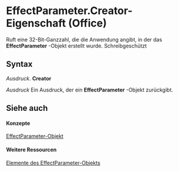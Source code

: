
# EffectParameter.Creator-Eigenschaft (Office)

Ruft eine 32-Bit-Ganzzahl, die die Anwendung angibt, in der das  **EffectParameter** -Objekt erstellt wurde. Schreibgeschützt


## Syntax

 _Ausdruck_. **Creator**

 _Ausdruck_ Ein Ausdruck, der ein **EffectParameter** -Objekt zurückgibt.


## Siehe auch


#### Konzepte


[EffectParameter-Objekt](975669fc-cf50-ac64-e6b5-84ff5397829b.md)
#### Weitere Ressourcen


[Elemente des EffectParameter-Objekts](http://msdn.microsoft.com/library/a52ed620-d0eb-4111-495e-bfe6e768c8df%28Office.15%29.aspx)